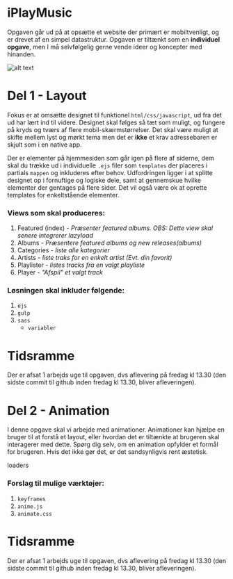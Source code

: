 # iPlayMusic

Opgaven går ud på at opsætte et website der primært er mobiltvenligt, og er drevet af en simpel datastruktur.
Opgaven er tiltænkt som en **individuel opgave**, men I må selvfølgelig gerne vende ideer og koncepter med hinanden.


![alt text](https://github.com/rts-cmk-wuhf02/iPlayMusic/blob/master/iplaymusic.png "iPlayMusic hero")

# Del 1 - Layout
Fokus er at omsætte designet til funktionel ```html/css/javascript```, ud fra det ud har lært ind til videre. Designet skal følges så tæt som muligt, og fungere på kryds og tværs af flere mobil-skærmstørrelser. Det skal være muligt at skifte mellem lyst og mørkt tema men det er **ikke** et krav adressebaren er skjult som i en native app.

Der er elementer på hjemmesiden som går igen på flere af siderne, dem skal du trække ud i individuelle ```.ejs``` filer som ```templates``` der placeres i partials ```mappen``` og inkluderes efter behov. Udfordringen ligger i at splitte designet op i fornuftige og logiske dele, samt at gennemskue hvilke elementer der gentages på flere sider. Det vil også være ok at oprette templates for enkeltstående elementer.

### Views som skal produceres:
1. Featured (index) - *Præsenter featured albums. OBS: Dette view skal senere integrerer lazyload*
2. Albums - *Præsentere featured albums og new releases(albums)*
3. Categories - *liste alle kategorier*
4. Artists - *liste traks for en enkelt artist (Evt. din favorit)*
5. Playlister - *listes tracks fra en valgt playliste*
6. Player - *"Afspil" et valgt track*

### Løsningen skal inkluder følgende:
1. ```ejs``` 
2. ```gulp```
3. ```sass```
      * ```variabler```

# Tidsramme
Der er afsat 1 arbejds uge til opgaven, dvs aflevering på fredag kl 13.30 (den sidste commit til github inden fredag kl 13.30, bliver afleveringen).

# Del 2 - Animation
I denne opgave skal vi arbejde med animationer. Animationer kan hjælpe en bruger til at forstå et layout, eller hvordan det er tiltænkte at brugeren skal interagerer med dette. Spørg dig selv, om en animation opfylder et formål for brugeren. Hvis det ikke gør det, er det sandsynligvis rent æstetisk.

loaders

### Forslag til mulige værktøjer:
1. ```keyframes``` 
2. ```anime.js```
3. ```animate.css```

# Tidsramme
Der er afsat 1 arbejds uge til opgaven, dvs aflevering på fredag kl 13.30 (den sidste commit til github inden fredag kl 13.30, bliver afleveringen).                                                              
